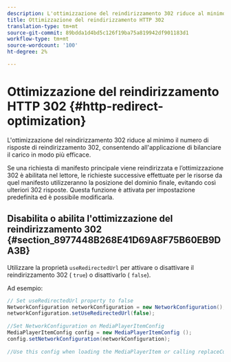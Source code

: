 ```yaml
---
description: L'ottimizzazione del reindirizzamento 302 riduce al minimo il numero di risposte di reindirizzamento 302, consentendo all'applicazione di bilanciare il carico in modo più efficace.
title: Ottimizzazione del reindirizzamento HTTP 302
translation-type: tm+mt
source-git-commit: 89bdda1d4bd5c126f19ba75a819942df901183d1
workflow-type: tm+mt
source-wordcount: '100'
ht-degree: 2%

---
```



# Ottimizzazione del reindirizzamento HTTP 302 {#http-redirect-optimization}

L&#39;ottimizzazione del reindirizzamento 302 riduce al minimo il numero di risposte di reindirizzamento 302, consentendo all&#39;applicazione di bilanciare il carico in modo più efficace.

Se una richiesta di manifesto principale viene reindirizzata e l’ottimizzazione 302 è abilitata nel lettore, le richieste successive effettuate per le risorse da quel manifesto utilizzeranno la posizione del dominio finale, evitando così ulteriori 302 risposte. Questa funzione è attivata per impostazione predefinita ed è possibile modificarla.

## Disabilita o abilita l&#39;ottimizzazione del reindirizzamento 302 {#section_8977448B268E41D69A8F75B60EB9DA3B}

Utilizzare la proprietà `useRedirectedUrl` per attivare o disattivare il reindirizzamento 302 ( `true`) o disattivarlo ( `false`).

<!--<a id="example_888749F70C8A43279D06A29BD68E7E4D"></a>-->

Ad esempio:

```java
// Set useRedirectedUrl property to false 
NetworkConfiguration networkConfiguration = new NetworkConfiguration(); 
networkConfiguration.setUseRedirectedUrl(false); 
 
//Set NetworkConfiguration on MediaPlayerItemConfig 
MediaPlayerItemConfig config = new MediaPlayerItemConfig (); 
config.setNetworkConfiguration(networkConfiguration); 
 
//Use this config when loading the MediaPlayerItem or calling replaceCurrentResource
```
